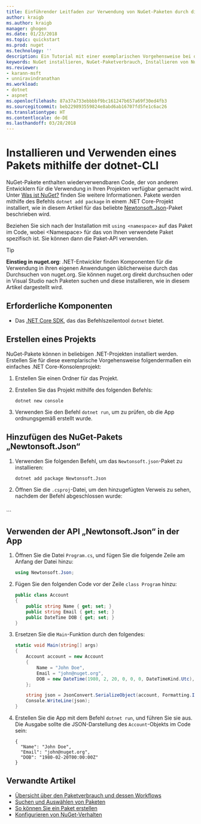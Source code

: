 ```yaml
---
title: Einführender Leitfaden zur Verwendung von NuGet-Paketen durch die dotnet-CLI | Microsoft-Dokumentation
author: kraigb
ms.author: kraigb
manager: ghogen
ms.date: 01/23/2018
ms.topic: quickstart
ms.prod: nuget
ms.technology: ''
description: Ein Tutorial mit einer exemplarischen Vorgehensweise bei der Installation und Verwendung eines NuGet-Pakets in einem .NET Core-Projekt.
keywords: NuGet installieren, NuGet-Paketverbrauch, Installieren von NuGet-Paketen, NuGet-Paketverweise, Verwenden von NuGet-Paketen
ms.reviewer:
- karann-msft
- unniravindranathan
ms.workload:
- dotnet
- aspnet
ms.openlocfilehash: 87a37a733ebbbbf9bc161247b657a69f30ed4fb3
ms.sourcegitcommit: beb229893559824e8abd6ab16707fd5fe1c6ac26
ms.translationtype: HT
ms.contentlocale: de-DE
ms.lasthandoff: 03/28/2018
---
```

# <a name="install-and-use-a-package-using-the-dotnet-cli"></a>Installieren und Verwenden eines Pakets mithilfe der dotnet-CLI

NuGet-Pakete enthalten wiederverwendbaren Code, der von anderen Entwicklern für die Verwendung in Ihren Projekten verfügbar gemacht wird. Unter [Was ist NuGet?](../What-is-NuGet.md) finden Sie weitere Informationen. Pakete werden mithilfe des Befehls `dotnet add package` in einem .NET Core-Projekt installiert, wie in diesem Artikel für das beliebte [Newtonsoft.Json](https://www.nuget.org/packages/Newtonsoft.Json/)-Paket beschrieben wird.

Beziehen Sie sich nach der Installation mit `using <namespace>` auf das Paket im Code, wobei \<Namespace\> für das von Ihnen verwendete Paket spezifisch ist. Sie können dann die Paket-API verwenden.

> [!Tip]
> **Einstieg in nuget.org**: .NET-Entwickler finden Komponenten für die Verwendung in ihren eigenen Anwendungen üblicherweise durch das Durchsuchen von nuget.org. Sie können nuget.org direkt durchsuchen oder in Visual Studio nach Paketen suchen und diese installieren, wie in diesem Artikel dargestellt wird.

## <a name="prerequisites"></a>Erforderliche Komponenten

- Das [.NET Core SDK](https://www.microsoft.com/net/download/), das das Befehlszeilentool `dotnet` bietet.

## <a name="create-a-project"></a>Erstellen eines Projekts

NuGet-Pakete können in beliebigen .NET-Projekten installiert werden. Erstellen Sie für diese exemplarische Vorgehensweise folgendermaßen ein einfaches .NET Core-Konsolenprojekt:

1. Erstellen Sie einen Ordner für das Projekt.

1. Erstellen Sie das Projekt mithilfe des folgenden Befehls:

    ```cli
    dotnet new console
    ```

1. Verwenden Sie den Befehl `dotnet run`, um zu prüfen, ob die App ordnungsgemäß erstellt wurde.

## <a name="add-the-newtonsoftjson-nuget-package"></a>Hinzufügen des NuGet-Pakets „Newtonsoft.Json“

1. Verwenden Sie folgenden Befehl, um das `Newtonsoft.json`-Paket zu installieren:

    ```cli
    dotnet add package Newtonsoft.Json
    ```

1. Öffnen Sie die `.csproj`-Datei, um den hinzugefügten Verweis zu sehen, nachdem der Befehl abgeschlossen wurde:

    ```xml
  <ItemGroup>
    <PackageReference Include="Newtonsoft.Json" Version="10.0.3" />
  </ItemGroup>
    ```

## <a name="use-the-newtonsoftjson-api-in-the-app"></a>Verwenden der API „Newtonsoft.Json“ in der App

1. Öffnen Sie die Datei `Program.cs`, und fügen Sie die folgende Zeile am Anfang der Datei hinzu:

    ```cs
    using Newtonsoft.Json;
    ```

1. Fügen Sie den folgenden Code vor der Zeile `class Program` hinzu:

    ```cs
    public class Account
    {
        public string Name { get; set; }
        public string Email { get; set; }
        public DateTime DOB { get; set; }
    }
    ```

1. Ersetzen Sie die `Main`-Funktion durch den folgendes:

    ```cs
    static void Main(string[] args)
    {
        Account account = new Account
        {
            Name = "John Doe",
            Email = "john@nuget.org",
            DOB = new DateTime(1980, 2, 20, 0, 0, 0, DateTimeKind.Utc),
        };

        string json = JsonConvert.SerializeObject(account, Formatting.Indented);
        Console.WriteLine(json);
    }
    ```

1. Erstellen Sie die App mit dem Befehl `dotnet run`, und führen Sie sie aus. Die Ausgabe sollte die JSON-Darstellung des `Account`-Objekts im Code sein:

    ```output
    {
      "Name": "John Doe",
      "Email": "john@nuget.org",
      "DOB": "1980-02-20T00:00:00Z"
    }
    ```

## <a name="related-articles"></a>Verwandte Artikel

- [Übersicht über den Paketverbrauch und dessen Workflows](../consume-packages/overview-and-workflow.md)
- [Suchen und Auswählen von Paketen](../consume-packages/finding-and-choosing-packages.md)
- [So können Sie ein Paket erstellen](../consume-packages/ways-to-install-a-package.md)
- [Konfigurieren von NuGet-Verhalten](../consume-packages/configuring-nuget-behavior.md)
